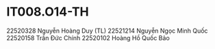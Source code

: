 # IT008.O14-TH
22520328	Nguyễn Hoàng Duy (TL)
22521214	Nguyễn Ngọc Minh Quốc 
22520158	Trần Đức Chính
22520102  Hoàng Hồ Quốc Bảo
